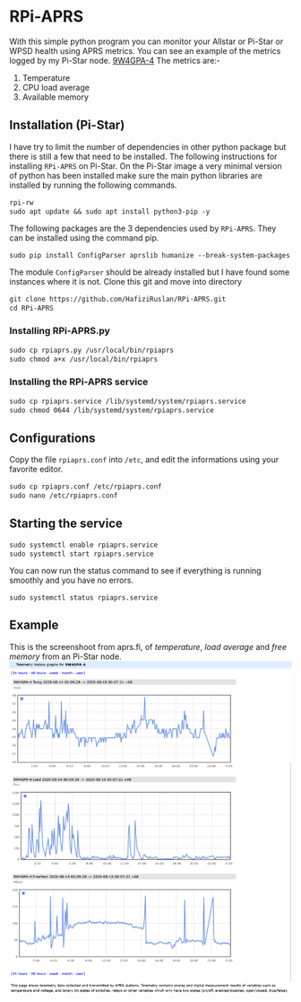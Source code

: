 # RPi-APRS
With this simple python program you can monitor your Allstar or Pi-Star or WPSD health using APRS metrics.
You can see an example of the metrics logged by my Pi-Star node. [9W4GPA-4](https://aprs.fi/telemetry/a/9W4GPA-4?range=day)
The metrics are:-
1. Temperature
2. CPU load average
3. Available memory

## Installation (Pi-Star)
I have try to limit the number of dependencies in other python package but there is still a few that need to be installed.
The following instructions for installing `RPi-APRS` on Pi-Star.
On the Pi-Star image a very minimal version of python has been installed make sure the main python libraries are installed by running the following commands.
```
rpi-rw
sudo apt update && sudo apt install python3-pip -y
```
The following packages are the 3 dependencies used by `RPi-APRS`. They can be installed using the command pip.
```
sudo pip install ConfigParser aprslib humanize --break-system-packages
```
The module `ConfigParser` should be already installed but I have found some instances where it is not.
Clone this git and move into directory
```
git clone https://github.com/HafiziRuslan/RPi-APRS.git
cd RPi-APRS
```

### Installing RPi-APRS.py
```
sudo cp rpiaprs.py /usr/local/bin/rpiaprs
sudo chmod a+x /usr/local/bin/rpiaprs
```

### Installing the RPi-APRS service
```
sudo cp rpiaprs.service /lib/systemd/system/rpiaprs.service
sudo chmod 0644 /lib/systemd/system/rpiaprs.service
```

## Configurations
Copy the file `rpiaprs.conf` into `/etc`, and edit the informations using your favorite editor.
```
sudo cp rpiaprs.conf /etc/rpiaprs.conf
sudo nano /etc/rpiaprs.conf
```

## Starting the service
```
sudo systemctl enable rpiaprs.service
sudo systemctl start rpiaprs.service
```
You can now run the status command to see if everything is running smoothly and you have no errors.
```
sudo systemctl status rpiaprs.service
```

## Example
This is the screenshoot from aprs.fi, of _temperature_, _load average_ and _free memory_ from an Pi-Star node.
![WSPR Picture](misc/metrics.png)
